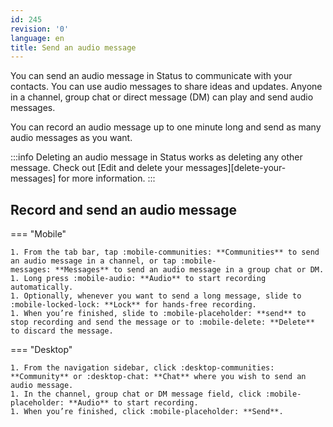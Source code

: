 ```yaml
---
id: 245
revision: '0'
language: en
title: Send an audio message
---
```


You can send an audio message in Status to communicate with your contacts. You can use audio messages to share ideas and updates. Anyone in a channel, group chat or direct message (DM) can play and send audio messages.

You can record an audio message up to one minute long and send as many audio messages as you want.

:::info
Deleting an audio message in Status works as deleting any other message. Check out [Edit and delete your messages][delete-your-messages] for more information.
:::

## Record and send an audio message

=== "Mobile"

    1. From the tab bar, tap :mobile-communities: **Communities** to send an audio message in a channel, or tap :mobile-messages: **Messages** to send an audio message in a group chat or DM.
    1. Long press :mobile-audio: **Audio** to start recording automatically.
    1. Optionally, whenever you want to send a long message, slide to :mobile-locked-lock: **Lock** for hands-free recording.
    1. When you’re finished, slide to :mobile-placeholder: **send** to stop recording and send the message or to :mobile-delete: **Delete** to discard the message.

=== "Desktop"

    1. From the navigation sidebar, click :desktop-communities: **Community** or :desktop-chat: **Chat** where you wish to send an audio message.
    1. In the channel, group chat or DM message field, click :mobile-placeholder: **Audio** to start recording.
    1. When you’re finished, click :mobile-placeholder: **Send**.
